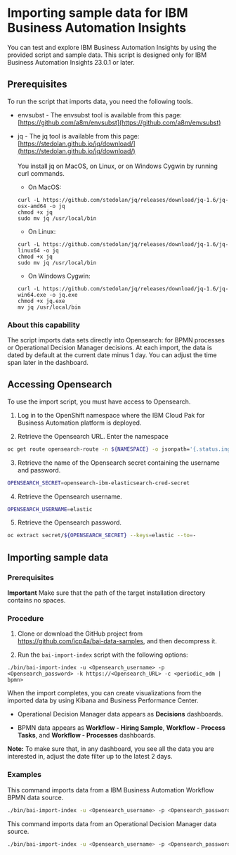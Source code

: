 # Importing sample data for IBM Business Automation Insights

You can test and explore IBM Business Automation Insights by using the provided script and sample data.
This script is designed only for IBM Business Automation Insights 23.0.1 or later.

## Prerequisites

To run the script that imports data, you need the following tools.
* envsubst - The envsubst tool is available from this page: [https://github.com/a8m/envsubst](https://github.com/a8m/envsubst)

* jq - The jq tool is available from this page: [https://stedolan.github.io/jq/download/](https://stedolan.github.io/jq/download/)<br /><br />
You install jq on MacOS, on Linux, or on Windows Cygwin by running curl commands.
  * On MacOS:
  ```
  curl -L https://github.com/stedolan/jq/releases/download/jq-1.6/jq-osx-amd64 -o jq
  chmod +x jq
  sudo mv jq /usr/local/bin
  ```
  * On Linux:
  ```
  curl -L https://github.com/stedolan/jq/releases/download/jq-1.6/jq-linux64 -o jq
  chmod +x jq
  sudo mv jq /usr/local/bin
  ```
  * On Windows Cygwin:
  ```
  curl -L https://github.com/stedolan/jq/releases/download/jq-1.6/jq-win64.exe -o jq.exe
  chmod +x jq.exe
  mv jq /usr/local/bin
  ```

### About this capability

The script imports data sets directly into Opensearch: for BPMN processes or Operational Decision Manager decisions. At each import, the data is dated by default at the current date minus 1 day. You can adjust the time span later in the dashboard.

## Accessing Opensearch

To use the import script, you must have access to Opensearch.

  1. Log in to the OpenShift namespace where the IBM Cloud Pak for Business Automation platform is deployed.

  2. Retrieve the Opensearch URL. Enter the namespace

```sh
oc get route opensearch-route -n ${NAMESPACE} -o jsonpath='{.status.ingress[0].host}'
```

  3. Retrieve the name of the Opensearch secret containing the username and password.

```sh
OPENSEARCH_SECRET=opensearch-ibm-elasticsearch-cred-secret
```

  4. Retrieve the Opensearch username.

```sh
OPENSEARCH_USERNAME=elastic
```

  5. Retrieve the Opensearch password.

```sh
oc extract secret/${OPENSEARCH_SECRET} --keys=elastic --to=-
```

## Importing sample data

### Prerequisites

**Important** Make sure that the path of the target installation directory contains no spaces.

### Procedure

1. Clone or download the GitHub project from https://github.com/icp4a/bai-data-samples, and then decompress it.<br />

1. Run the <code>bai-import-index</code> script with the following options:
```
./bin/bai-import-index -u <Opensearch_username> -p <Opensearch_password> -k https://<Opensearch_URL> -c <periodic_odm | bpmn>
```
When the import completes, you can create visualizations from the imported data by using Kibana and Business Performance Center. <br />
* Operational Decision Manager data appears as **Decisions** dashboards.

* BPMN data appears as **Workflow - Hiring Sample**, **Workflow - Process Tasks**, and **Workflow - Processes** dashboards.<br />

**Note:** To make sure that, in any dashboard, you see all the data you are interested in, adjust the date filter up to the latest 2 days.

### Examples

This command imports data from a IBM Business Automation Workflow BPMN data source.

```sh
./bin/bai-import-index -u <Opensearch_username> -p <Opensearch_password> -k https://<Opensearch_URL> -c bpmn
```

This command imports data from an Operational Decision Manager data source.

```sh
./bin/bai-import-index -u <Opensearch_username> -p <Opensearch_password> -k https://<Opensearch_URL> -c periodic_odm
```